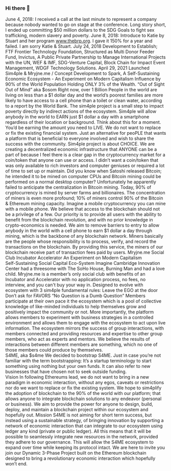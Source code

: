 ### Hi there 👋

<!--
**sim4ple/sim4ple** is a ✨ _special_ ✨ repository because its `README.md` (this file) appears on your GitHub profile.

Here are some ideas to get you started:

- 🔭 I’m currently working on ... sim4ple project & mryjne.me 
- 🌱 I’m currently learning ... how to code
- 👯 I’m looking to collaborate on ... hmm
- 🤔 I’m looking for help with ... everything
- 💬 Ask me about ... I am an open book
- 📫 How to reach me: ... email me at sim4pleproject@gmail.com  
- 😄 Pronouns: ... hmm
- ⚡ Fun fact: ... I am almost cried on blockchain for impact summit panel
-->
June 4, 2018: 
I received a call at the last minute to represent a company because nobody wanted to go on stage at the conference.   Long story short, I ended up committing $50 million dollars  to the SDG Goals to fight sex trafficking, modern slavery and poverty.
June 8, 2018: 
Introduce to Katie by Stuart and her program www.thebrp.org.  I gave it 150% for a year and failed.  I am sorry Katie & Stuart.
July 24, 2018 
Development to Establish; FTF Frontier Technology Foundation, Structured as Multi Donor Feeder Fund, Invictus, A Public Private Partnership to Manage International Projects with the UN, WEF & IMF, SDG-Venture Capital, Block Chain for Impact Event Management, WDGF Technology Solutions. 
April 29, 2021
Launched Sim4ple & Mryjne.me / Concept Development to Spark,  A Self-Sustaining Economic Ecosystem - An Experiment on Modern Capitalism 
Influence by 90% of the World Population Holding ONLY 3% of the Wealth.
“Out of Sight Out of Mind” aka $osom
Right now, over 1 Billion People in the world are living on less than a $1 dollar day and the world’s poorest families are more likely to have access to a cell phone than a toilet or clean water, according to a report by the World Bank.  The sim4ple project is a small step to impact poverty directly by indirect actions of the ecosystem.  Sim4ple will allow anybody in the world to EARN just $1 dollar a day with a smartphone regardless of their location or background. Think about this for a moment. You’d be earning the amount you need to LIVE.
We do not want to replace or fix the existing financial system.  Just an alternative for peoPLE that wants a platform that is beneficial to everyone involved and wish to share the success with the community.   Sim4ple project is about CHOICE.   We are creating a decentralized economic infrastructure that ANYONE can be a part of because I feel there is a clear gap in the cryptocurrency market for a coin/token that anyone can use or access.  I didn’t want a coin/token that was only available to rich investors and computer geniuses or required a lot of time to set up or maintain.
Did you know when Satoshi released Bitcoin; he intended it to be mined on computer CPUs and Bitcoin mining could be performed on a normal desktop computer?  Unfortunately he apparently failed to anticipate the centralization in Bitcoin mining. Today, 90% of cryptocurrency is mined by server farms and billionaires. The concentration of miners is even more profound; 10% of miners control 90% of the Bitcoin & Ethereum mining capacity.
Imagine a mobile cryptocurrency you can mine with a mobile phone.  We believe that access to the blockchain should not be a privilege of a few. Our priority is to provide all users with the ability to benefit from the blockchain revolution, and with no prior knowledge in crypto-economics is needed.  We aim to remove barriers to entry to allow anybody in the world with a cell phone to earn $1 dollar a day through mining, which is the backbone of any blockchain network.  Miners basically are the people whose responsibility is to process, verify, and record the transactions on the blockchain. By providing this service, the miners of our blockchain receive part of transaction fees paid by users.
Mryjne.me 
Social Club Incubator Accelerator
An Experiment on Modern Capitalism  
Self-Sustaining Social Capital Eco-System 
Imagine Cambridge Innovation Center had a threesome with The SoHo House, Burning Man and had a love child.  Mryjne.me is a member’s only social club with benefits of an Incubator and Accelerator with no application process, no fees, no interview, and you can't buy your way in.  Designed to evolve with ecosystem with 3 sim4ple fundamental rules:
Leave the EGO at the door
Don’t ask for FAVORS
“No Question is a Dumb Question” 
Members participate at their own pace it the ecosystem which is a pool of collective knowledge of like-minded individuals to help themselves grow and positively impact the community or not.  More importantly, the platform allows members to experiment with business strategies in a controlled environment and allows them to engage with the ecosystem to act upon live information.  The ecosystem mirrors the success of group interactions, with members connected and providing resources and expertise to other group members, who act as experts and mentors. We believe the results of interactions between different members are something, which no one of those members could produce by themselves.    
S4ME, aka $s4me
We decided to bootstrap S4ME. Just in case you’re not familiar with the term bootstrapping: It’s a startup terminology to start something using nothing but your own funds. It can also refer to new businesses that have chosen not to seek outside funding.  
Vision
In following Ethereums lead, we do not want to bring in a new paradigm in economic interaction, without any egos, caveats or restrictions nor do we want to replace or fix the existing system.  We hope to sim4plify the adoption of blockchain to the 90% of the world with our platform; that allows anyone to integrate blockchain solutions to any endeavor (personal or business).  We aim to provide the power for anyone to design, build, deploy, and maintain a blockchain project within our ecosystem and hopefully out.
Mission
S4ME is not aiming for short term success, but instead using a sustainable strategy, of bringing innovation by supporting a network of economic interaction that can integrate to our ecosystem using ledger any kind (private or public ledger).  All this means that it will be possible to seamlessly integrate new resources in the network, provided they adhere to our governance.  This will allow the S4ME ecosystem to expand over time while keeping its protocol intact.
We are here to invite you join our Dynamic 3-Phase Project built on the Ethereum blockchain designed to bring a revolutionary economic interaction which hopefully won’t end.
